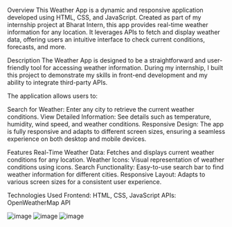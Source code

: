 Overview
This Weather App is a dynamic and responsive application developed using HTML, CSS, and JavaScript. Created as part of my internship project at Bharat Intern, this app provides real-time weather information for any location. It leverages APIs to fetch and display weather data, offering users an intuitive interface to check current conditions, forecasts, and more.

Description
The Weather App is designed to be a straightforward and user-friendly tool for accessing weather information. During my internship, I built this project to demonstrate my skills in front-end development and my ability to integrate third-party APIs. 

The application allows users to:

Search for Weather: Enter any city to retrieve the current weather conditions.
View Detailed Information: See details such as temperature, humidity, wind speed, and weather conditions.
Responsive Design: The app is fully responsive and adapts to different screen sizes, ensuring a seamless experience on both desktop and mobile devices.

Features
Real-Time Weather Data: Fetches and displays current weather conditions for any location.
Weather Icons: Visual representation of weather conditions using icons.
Search Functionality: Easy-to-use search bar to find weather information for different cities.
Responsive Layout: Adapts to various screen sizes for a consistent user experience.

Technologies Used
Frontend: HTML, CSS, JavaScript
APIs: OpenWeatherMap API




![image](https://github.com/user-attachments/assets/f1542c88-3fb1-4b21-8f2c-508915505dfe)
![image](https://github.com/user-attachments/assets/8d224b2f-697b-442a-ab71-a7e6ce3e3687)
![image](https://github.com/user-attachments/assets/d3d10888-b9b0-46a0-9b93-43f573c7ca28)
